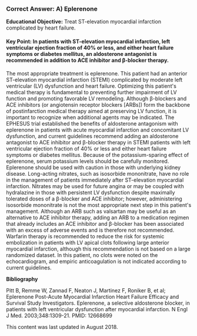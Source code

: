 
### Correct Answer: A) Eplerenone 

**Educational Objective:** Treat ST-elevation myocardial infarction complicated by heart failure.

#### **Key Point:** In patients with ST-elevation myocardial infarction, left ventricular ejection fraction of 40% or less, and either heart failure symptoms or diabetes mellitus, an aldosterone antagonist is recommended in addition to ACE inhibitor and β-blocker therapy.

The most appropriate treatment is eplerenone. This patient had an anterior ST-elevation myocardial infarction (STEMI) complicated by moderate left ventricular (LV) dysfunction and heart failure. Optimizing this patient's medical therapy is fundamental to preventing further impairment of LV function and promoting favorable LV remodeling. Although β-blockers and ACE inhibitors (or angiotensin receptor blockers [ARBs]) form the backbone of postinfarction medical therapy aimed at preserving LV function, it is important to recognize when additional agents may be indicated. The EPHESUS trial established the benefits of aldosterone antagonism with eplerenone in patients with acute myocardial infarction and concomitant LV dysfunction, and current guidelines recommend adding an aldosterone antagonist to ACE inhibitor and β-blocker therapy in STEMI patients with left ventricular ejection fraction of 40% or less and either heart failure symptoms or diabetes mellitus. Because of the potassium-sparing effect of eplerenone, serum potassium levels should be carefully monitored. Eplerenone should be used with caution in those with underlying kidney disease.
Long-acting nitrates, such as isosorbide mononitrate, have no role in the management of patients immediately after ST-elevation myocardial infarction. Nitrates may be used for future angina or may be coupled with hydralazine in those with persistent LV dysfunction despite maximally tolerated doses of a β-blocker and ACE inhibitor; however, administering isosorbide mononitrate is not the most appropriate next step in this patient's management.
Although an ARB such as valsartan may be useful as an alternative to ACE inhibitor therapy, adding an ARB to a medication regimen that already includes an ACE inhibitor and β-blocker has been associated with an excess of adverse events and is therefore not recommended.
Warfarin therapy is recommended to reduce the risk for systemic embolization in patients with LV apical clots following large anterior myocardial infarction, although this recommendation is not based on a large randomized dataset. In this patient, no clots were noted on the echocardiogram, and empiric anticoagulation is not indicated according to current guidelines.

**Bibliography**

Pitt B, Remme W, Zannad F, Neaton J, Martinez F, Roniker B, et al; Eplerenone Post-Acute Myocardial Infarction Heart Failure Efficacy and Survival Study Investigators. Eplerenone, a selective aldosterone blocker, in patients with left ventricular dysfunction after myocardial infarction. N Engl J Med. 2003;348:1309-21. PMID: 12668699

This content was last updated in August 2018.